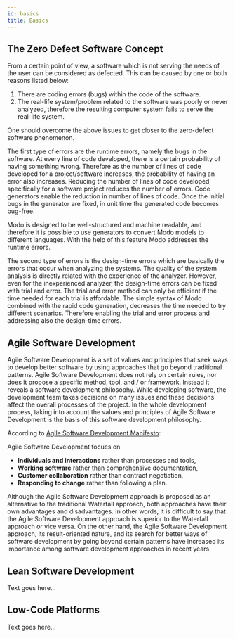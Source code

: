 ```yaml
---
id: basics
title: Basics
---
```


<a id="aHeaderMenuAnchor" data-header-menu="Docs"></a>

## The Zero Defect Software Concept

From a certain point of view, a software which is not serving the needs of the user can be considered as defected. This can be caused by one or both reasons listed below:

1.  There are coding errors (bugs) within the code of the software.
2.  The real-life system/problem related to the software was poorly or never analyzed, therefore the resulting computer system fails to serve the real-life system.

One should overcome the above issues to get closer to the zero-defect software phenomenon.

The first type of errors are the runtime errors, namely the bugs in the software. At every line of code developed, there is a certain probability of having something wrong. Therefore as the number of lines of code developed for a project/software increases, the probability of having an error also increases. Reducing the number of lines of code developed specifically for a software project reduces the number of errors. Code generators enable the reduction in number of lines of code. Once the initial bugs in the generator are fixed, in unit time the generated code becomes bug-free.

Modo is designed to be well-structured and machine readable, and therefore it is possible to use generators to convert Modo models to different languages. With the help of this feature Modo addresses the runtime errors.

The second type of errors is the design-time errors which are basically the errors that occur when analyzing the systems. The quality of the system analysis is directly related with the experience of the analyzer. However, even for the inexperienced analyzer, the design-time errors can be fixed with trial and error. The trial and error method can only be efficient if the time needed for each trial is affordable. The simple syntax of Modo combined with the rapid code generation, decreases the time needed to try different scenarios. Therefore enabling the trial and error process and addressing also the design-time errors.

## Agile Software Development

Agile Software Development is a set of values and principles that seek ways to develop better software by using approaches that go beyond traditional patterns. Agile Software Development does not rely on certain rules, nor does it propose a specific method, tool, and / or framework. Instead it reveals a software development philosophy. While developing software, the development team takes decisions on many issues and these decisions affect the overall processes of the project. In the whole development process, taking into account the values and principles of Agile Software Development is the basis of this software development philosophy.

According to [Agile Software Development Manifesto](https://agilemanifesto.org/):

Agile Software Development focues on
- **Individuals and interactions** rather than processes and tools,
- **Working software** rather than comprehensive documentation,
- **Customer collaboration** rather than contract negotiation,
- **Responding to change** rather than following a plan.

Although the Agile Software Development approach is proposed as an alternative to the traditional Waterfall approach, both approaches have their own advantages and disadvantages. In other words, it is difficult to say that the Agile Software Development approach is superior to the Waterfall approach or vice versa. On the other hand, the Agile Software Development approach, its result-oriented nature, and its search for better ways of software development by going beyond certain patterns have increased its importance among software development approaches in recent years.

## Lean Software Development

Text goes here...

## Low-Code Platforms

Text goes here...